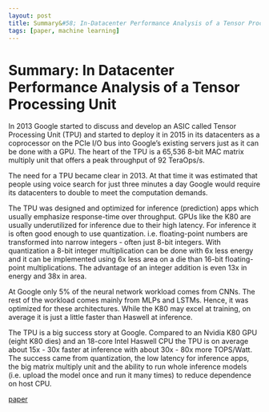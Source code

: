 ```yaml
---
layout: post
title: Summary&#58; In-Datacenter Performance Analysis of a Tensor Processing Unit
tags: [paper, machine learning]
---
```


# Summary: In Datacenter Performance Analysis of a Tensor Processing Unit

In 2013 Google started to discuss and develop an ASIC called Tensor Processing Unit (TPU) and started to deploy it in 2015 in its datacenters as a coprocessor on the PCIe I/O bus into Google’s existing servers just as it can be done with a GPU. The heart of the TPU is a 65,536 8-bit MAC matrix multiply unit that offers a peak throughput of 92 TeraOps/s. 

The need for a TPU became clear in 2013. At that time it was estimated that people using voice search for just three minutes a day Google would require its datacenters to double to meet the computation demands. 

The TPU was designed and optimized for inference (prediction) apps which usually emphasize response-time over throughput. GPUs like the K80 are usually underutilized for inference due to their high latency. For inference it is often good enough to use quantization. i.e. floating-point numbers are transformed into narrow integers - often just 8-bit integers. With quantization a 8-bit integer multiplication can be done with 6x less energy and it can be implemented using 6x less area on a die than 16-bit floating-point multiplications. The advantage of an integer addition is even 13x in energy and 38x in area. 

At Google only 5% of the neural network workload comes from CNNs. The rest of the workload comes mainly from MLPs and LSTMs. Hence, it was optimized for these architectures. While the K80 may excel at training, on average it is just a little faster than Haswell at inference.

The TPU is a big success story at Google. Compared to an Nvidia K80 GPU (eight K80 dies) and an 18-core Intel Haswell CPU the TPU is on average about 15x - 30x faster at inference with about 30x - 80x more TOPS/Watt. The success came from quantization, the low latency for inference apps, the big matrix multiply unit and the ability to run whole inference models (i.e. upload the model once and run it many times) to reduce dependence on host CPU. 

[paper](https://arxiv.org/pdf/1704.04760.pdf)
